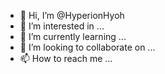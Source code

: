 - 👋 Hi, I’m @HyperionHyoh
- 👀 I’m interested in ...
- 🌱 I’m currently learning ...
- 💞️ I’m looking to collaborate on ...
- 📫 How to reach me ...

<!---
HyperionHyoh/HyperionHyoh is a ✨ special ✨ repository because its `README.md` (this file) appears on your GitHub profile.
You can click the Preview link to take a look at your changes.
--->
